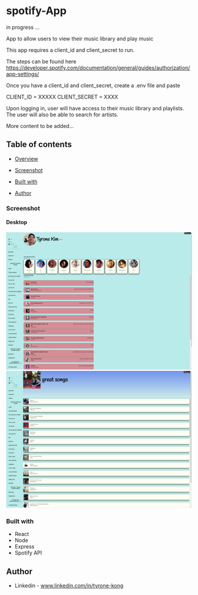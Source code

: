 # spotify-App

in progress ...

App to allow users to view their music library and play music

This app requires a client_id and client_secret to run.

The steps can be found here https://developer.spotify.com/documentation/general/guides/authorization/app-settings/

Once you have a client_id and client_secret, create a .env file and paste 

CLIENT_ID = XXXXX
CLIENT_SECRET = XXXX


Upon logging in, user will have access to their music library and playlists. The user will also be able to search for artists.

More content to be added...

## Table of contents

- [Overview](#overview)

- [Screenshot](#screenshot)

- [Built with](#built-with)
 
- [Author](#author)




### Screenshot

#### Desktop

![](./images/sportifypastel2.png)
![](./images/spotifypastel3.png)






### Built with

- React
- Node
- Express
- Spotify API




## Author

- Linkedin - www.linkedin.com/in/tyrone-kong
